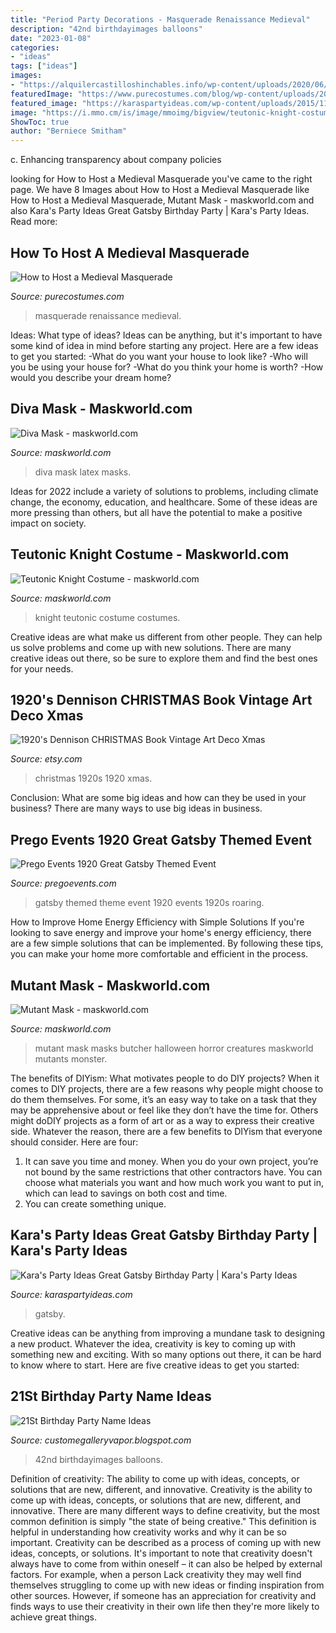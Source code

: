 ```yaml
---
title: "Period Party Decorations - Masquerade Renaissance Medieval"
description: "42nd birthdayimages balloons"
date: "2023-01-08"
categories:
- "ideas"
tags: ["ideas"]
images:
- "https://alquilercastilloshinchables.info/wp-content/uploads/2020/06/Surprise-21st-birthday-party-for-my-boyfriend.-Party-21-Boys-....jpg"
featuredImage: "https://www.purecostumes.com/blog/wp-content/uploads/2015/03/Renaissance-masquerade-1.jpg"
featured_image: "https://karaspartyideas.com/wp-content/uploads/2015/11/Great-Gatsby-Birthday-Party-via-Karas-Party-Ideas-KarasPartyIdeas.com16-624x935.jpeg"
image: "https://i.mmo.cm/is/image/mmoimg/bigview/teutonic-knight-costume--mw-104067-1.jpg"
ShowToc: true
author: "Berniece Smitham"
---
```



c. Enhancing transparency about company policies 

	

		
looking for How to Host a Medieval Masquerade you've came to the right page. We have 8 Images about How to Host a Medieval Masquerade like How to Host a Medieval Masquerade, Mutant Mask - maskworld.com and also Kara&#039;s Party Ideas Great Gatsby Birthday Party | Kara&#039;s Party Ideas. Read more:
		
    
## How To Host A Medieval Masquerade

<img loading=lazy src="https://www.purecostumes.com/blog/wp-content/uploads/2015/03/Renaissance-masquerade-1.jpg" onerror="this.onerror=null;this.src='https://tse2.mm.bing.net/th?id=OIP.lL8L9mt9xVflr1XjJ_JlkwHaFE&amp;pid=15.1';" alt="How to Host a Medieval Masquerade">

_Source: purecostumes.com_

>masquerade renaissance medieval. 

	

Ideas: What type of ideas?
Ideas can be anything, but it's important to have some kind of idea in mind before starting any project. Here are a few ideas to get you started: 
-What do you want your house to look like? 
-Who will you be using your house for? 
-What do you think your home is worth? 
-How would you describe your dream home?

    
## Diva Mask - Maskworld.com

<img loading=lazy src="https://i.mmo.cm/is/image/mmoimg/mw-product-zoom/diva-mask--mw-100067-3.jpg" onerror="this.onerror=null;this.src='https://tse2.mm.bing.net/th?id=OIP.bsmJPO_TTl631RAzpOjzcQHaKC&amp;pid=15.1';" alt="Diva Mask - maskworld.com">

_Source: maskworld.com_

>diva mask latex masks. 

	

Ideas for 2022 include a variety of solutions to problems, including climate change, the economy, education, and healthcare. Some of these ideas are more pressing than others, but all have the potential to make a positive impact on society.

    
## Teutonic Knight Costume - Maskworld.com

<img loading=lazy src="https://i.mmo.cm/is/image/mmoimg/bigview/teutonic-knight-costume--mw-104067-1.jpg" onerror="this.onerror=null;this.src='https://tse3.mm.bing.net/th?id=OIP.luObKtcUOgLdRUquv-wuYwHaKC&amp;pid=15.1';" alt="Teutonic Knight Costume - maskworld.com">

_Source: maskworld.com_

>knight teutonic costume costumes. 

	

Creative ideas are what make us different from other people. They can help us solve problems and come up with new solutions. There are many creative ideas out there, so be sure to explore them and find the best ones for your needs.

    
## 1920&#039;s Dennison CHRISTMAS Book Vintage Art Deco Xmas

<img loading=lazy src="https://img0.etsystatic.com/050/0/5729543/il_fullxfull.682034090_knip.jpg" onerror="this.onerror=null;this.src='https://tse1.mm.bing.net/th?id=OIP.gxL_wxNuQUruIt5z_NPHTgHaHa&amp;pid=15.1';" alt="1920&#039;s Dennison CHRISTMAS Book Vintage Art Deco Xmas">

_Source: etsy.com_

>christmas 1920s 1920 xmas. 

	

Conclusion: What are some big ideas and how can they be used in your business?
There are many ways to use big ideas in business.

    
## Prego Events 1920 Great Gatsby Themed Event

<img loading=lazy src="http://pregoevents.com/wp-content/uploads/theme-great-gatsby/great-gatsby-theme-(14).jpg" onerror="this.onerror=null;this.src='https://tse4.mm.bing.net/th?id=OIP.AnhaY93NXSkgZ4fnAToBSQHaFj&amp;pid=15.1';" alt="Prego Events 1920 Great Gatsby Themed Event">

_Source: pregoevents.com_

>gatsby themed theme event 1920 events 1920s roaring. 

	

How to Improve Home Energy Efficiency with Simple Solutions
If you're looking to save energy and improve your home's energy efficiency, there are a few simple solutions that can be implemented. By following these tips, you can make your home more comfortable and efficient in the process.

    
## Mutant Mask - Maskworld.com

<img loading=lazy src="https://i.mmo.cm/is/image/mmoimg/bigview/mutant-mask--mw-100087-1.jpg" onerror="this.onerror=null;this.src='https://tse1.mm.bing.net/th?id=OIP.06oLN_3s6hbPaxWhOwgPYgHaKC&amp;pid=15.1';" alt="Mutant Mask - maskworld.com">

_Source: maskworld.com_

>mutant mask masks butcher halloween horror creatures maskworld mutants monster. 

	

The benefits of DIYism: What motivates people to do DIY projects?
When it comes to DIY projects, there are a few reasons why people might choose to do them themselves. For some, it’s an easy way to take on a task that they may be apprehensive about or feel like they don’t have the time for. Others might doDIY projects as a form of art or as a way to express their creative side. Whatever the reason, there are a few benefits to DIYism that everyone should consider. Here are four: 
1) It can save you time and money. When you do your own project, you’re not bound by the same restrictions that other contractors have. You can choose what materials you want and how much work you want to put in, which can lead to savings on both cost and time. 
2) You can create something unique.

    
## Kara&#039;s Party Ideas Great Gatsby Birthday Party | Kara&#039;s Party Ideas

<img loading=lazy src="https://karaspartyideas.com/wp-content/uploads/2015/11/Great-Gatsby-Birthday-Party-via-Karas-Party-Ideas-KarasPartyIdeas.com16-624x935.jpeg" onerror="this.onerror=null;this.src='https://tse3.mm.bing.net/th?id=OIP.ub4rwKfTLf0wO3o2wNNpigHaLG&amp;pid=15.1';" alt="Kara&#039;s Party Ideas Great Gatsby Birthday Party | Kara&#039;s Party Ideas">

_Source: karaspartyideas.com_

>gatsby. 

	

Creative ideas can be anything from improving a mundane task to designing a new product. Whatever the idea, creativity is key to coming up with something new and exciting. With so many options out there, it can be hard to know where to start. Here are five creative ideas to get you started:

    
## 21St Birthday Party Name Ideas

<img loading=lazy src="https://alquilercastilloshinchables.info/wp-content/uploads/2020/06/Surprise-21st-birthday-party-for-my-boyfriend.-Party-21-Boys-....jpg" onerror="this.onerror=null;this.src='https://tse2.mm.bing.net/th?id=OIP.V3u2O-5TAKKDJt_Qyro-YwHaJ4&amp;pid=15.1';" alt="21St Birthday Party Name Ideas">

_Source: customegalleryvapor.blogspot.com_

>42nd birthdayimages balloons. 

	

Definition of creativity: The ability to come up with ideas, concepts, or solutions that are new, different, and innovative.
Creativity is the ability to come up with ideas, concepts, or solutions that are new, different, and innovative. There are many different ways to define creativity, but the most common definition is simply "the state of being creative." This definition is helpful in understanding how creativity works and why it can be so important.
Creativity can be described as a process of coming up with new ideas, concepts, or solutions. It's important to note that creativity doesn't always have to come from within oneself – it can also be helped by external factors. For example, when a person Lack creativity they may well find themselves struggling to come up with new ideas or finding inspiration from other sources. However, if someone has an appreciation for creativity and finds ways to use their creativity in their own life then they're more likely to achieve great things.

